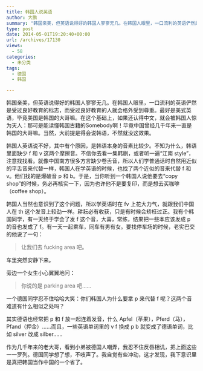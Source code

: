 ```yaml
---
title: 韩国人说英语
author: 大鹏
summary: "韩国亲美，但英语说得好的韩国人寥寥无几。在韩国人眼里，一口流利的英语俨然是受过良好教育的标志，而受过良好教育的人就会格外受到尊重。最好是美式英语，毕竟美国是韩国的大哥嘛。在这个基础上，如果还认得中文，就会被韩国人惊为天人：那可是能读懂韩国古籍的Somebody啊！毕竟中国曾经几千年来一直是韩国的大哥嘛。当然，大前提是得会说韩语，不然就没这效果。"
type: post
date: 2014-05-01T19:20:40+00:00
url: /archives/17130
views:
  - 58
categories:
  - 未分类
tags:
  - 德国
  - 韩国

---
```

韩国亲美，但英语说得好的韩国人寥寥无几。在韩国人眼里，一口流利的英语俨然是受过良好教育的标志，而受过良好教育的人就会格外受到尊重。最好是美式英语，毕竟美国是韩国的大哥嘛。在这个基础上，如果还认得中文，就会被韩国人惊为天人：那可是能读懂韩国古籍的Somebody啊！毕竟中国曾经几千年来一直是韩国的大哥嘛。当然，大前提是得会说韩语，不然就没这效果。

韩国人英语说不好，其中有个原因，是韩语本身的音素比较少。不知为什么，韩语里面缺少 f 和 v 这两个摩擦音。不信你去看一集韩剧，或者听一遍“江南 style”，注意找找看。就像中国南方很多方言缺少卷舌音，所以人们学普通话时自然用近似的平舌音来代替一样，韩国人在学英语的时候，也找了两个近似的音来代替 f 和 v。他们找的是爆破音 p 和 b。于是，当你听到一个韩国人说他要去“copy shop”的时候，务必再核实一下，因为也许他不是要复印，而是想去买咖啡（coffee shop）。

韩国人当然也意识到了这个问题，所以学英语时在 fv 上花大力气，就跟我们中国人在 th 这个发音上较劲一样。耕耘必有收获，只是有时候会矫枉过正。我有个韩国同学，有一天终于学会了发 f 这个音，大喜，常练，结果把一些本应该发成 p 的音也发成了 f。有一天一起乘车，同车有男有女。要找停车场的时候，老实巴交的他说了一句：

> 让我们去 fucking area 吧。

车里突然安静下来。

旁边一个女生小心翼翼地问：

> 你说的是 parking area 吧……

一个德国同学忍不住哈哈大笑：你们韩国人为什么要拿 p 来代替 f 呢？这两个音难道有什么相似之处吗？

其实德语也经常把 p 和 f 放一起连着发音，什么 Apfel（苹果），Pferd（马），Pfand（押金）……而且，一些英语单词里的 v f 换成 p b 就变成了德语单词，比如 silver 改成 silber……

作为几千年来的老大哥，看到小弟被德国人嘲弄，我忍不住反唇相讥，把上面这些一一罗列。德国同学想了想，不吱声了。我自觉有些冲动，这才发现，我下意识里是真把韩国当作中国的一个省了。

